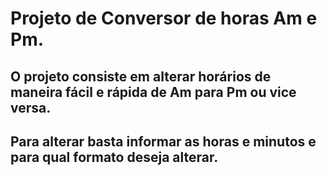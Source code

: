 # Projeto de Conversor de horas Am e Pm.
## O projeto consiste em alterar horários de maneira fácil e rápida de Am para Pm ou vice versa.
## Para alterar basta informar as horas e minutos e para qual formato deseja alterar.
